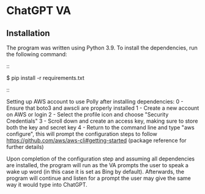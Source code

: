 # ChatGPT VA


## Installation

The program was written using Python 3.9.
To install the dependencies, run the following command:

::

$ pip install -r requirements.txt

::

Setting up AWS account to use Polly after installing dependencies:
0 - Ensure that boto3 and awscli are properly installed
1 - Create a new account on AWS or login
2 - Select the profile icon and choose "Security Credentials"
3 - Scroll down and create an access key, making sure to store both the key and secret key
4 - Return to the command line and type "aws configure", this will prompt the configuration steps to follow
https://github.com/aws/aws-cli#getting-started (package reference for further details)

Upon completion of the configuration step and assuming all dependencies are installed, the program will run as the VA prompts the user to speak a wake up word (in this case it is set as Bing by default). Afterwards, the program will continue and listen for a prompt the user may give the same way it would type into ChatGPT.




